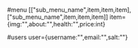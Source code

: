 #menu 
[["sub_menu_name",item,item,item],["sub_menu_name",item,item,item]]
item={img:"",about:"",health:"",price:int}

#users
user={username:"",email:"",salt:""}
